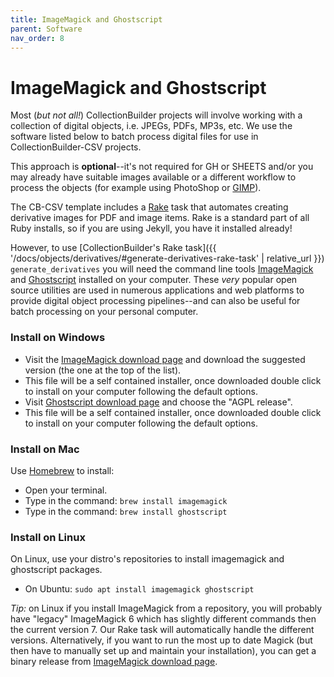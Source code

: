 ```yaml
---
title: ImageMagick and Ghostscript
parent: Software
nav_order: 8
---
```


# ImageMagick and Ghostscript

Most (*but not all!*) CollectionBuilder projects will involve working with a collection of digital objects, i.e. JPEGs, PDFs, MP3s, etc.
We use the software listed below to batch process digital files for use in CollectionBuilder-CSV projects. 

This approach is **optional**--it's not required for GH or SHEETS and/or you may already have suitable images available or a different workflow to process the objects (for example using PhotoShop or [GIMP](https://www.gimp.org/)).

The CB-CSV template includes a [Rake](https://github.com/ruby/rake) task that automates creating derivative images for PDF and image items.
Rake is a standard part of all Ruby installs, so if you are using Jekyll, you have it installed already!

However, to use [CollectionBuilder's Rake task]({{ '/docs/objects/derivatives/#generate-derivatives-rake-task' | relative_url }}) `generate_derivatives` you will need the command line tools [ImageMagick](https://imagemagick.org) and [Ghostscript](https://www.ghostscript.com/) installed on your computer.
These *very* popular open source utilities are used in numerous applications and web platforms to provide digital object processing pipelines--and can also be useful for batch processing on your personal computer.

### Install on Windows

- Visit the [ImageMagick download page](https://imagemagick.org/script/download.php) and download the suggested version (the one at the top of the list). 
- This file will be a self contained installer, once downloaded double click to install on your computer following the default options.
- Visit [Ghostscript download page](https://ghostscript.com/releases/gsdnld.html) and choose the "AGPL release".
- This file will be a self contained installer, once downloaded double click to install on your computer following the default options.

### Install on Mac

Use [Homebrew](https://brew.sh/) to install:

- Open your terminal.
- Type in the command: `brew install imagemagick`
- Type in the command: `brew install ghostscript`

### Install on Linux

On Linux, use your distro's repositories to install imagemagick and ghostscript packages.

- On Ubuntu: `sudo apt install imagemagick ghostscript`

*Tip:* on Linux if you install ImageMagick from a repository, you will probably have "legacy" ImageMagick 6 which has slightly different commands then the current version 7.
Our Rake task will automatically handle the different versions.
Alternatively, if you want to run the most up to date Magick (but then have to manually set up and maintain your installation), you can get a binary release from [ImageMagick download page](https://imagemagick.org/script/download.php).
